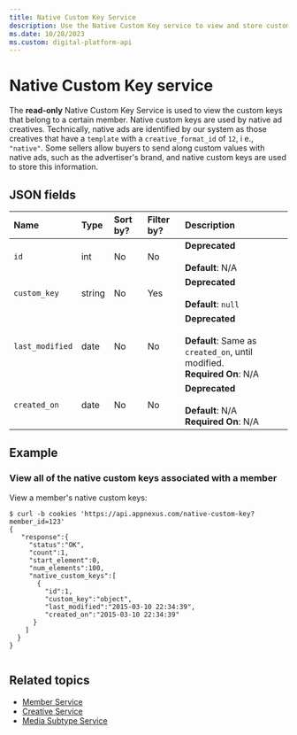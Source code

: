 ```yaml
---
title: Native Custom Key Service
description: Use the Native Custom Key service to view and store custom key values for members' ads with a creative format ID of 12.
ms.date: 10/28/2023
ms.custom: digital-platform-api
---
```


# Native Custom Key service

The **read-only** Native Custom Key Service is used to view the custom keys that belong to a certain member. Native custom keys are used by native ad creatives. Technically, native ads are identified by our system as those creatives that have a `template` with a `creative_format_id` of `12`, i e., `"native"`. Some sellers allow buyers to send along custom values with native ads, such as the advertiser's brand, and native custom keys are used to store this information.

## JSON fields

| Name | Type | Sort by? | Filter by? | Description |
|:---|:---|:---|:---|:---|
| `id` | int | No | No | **Deprecated**<br><br>**Default**: N/A<br> |
| `custom_key` | string | No | Yes | **Deprecated**<br><br>**Default**: `null`<br> |
| `last_modified` | date | No | No | **Deprecated**<br><br>**Default**: Same as `created_on`, until modified.<br>**Required On**: N/A |
| `created_on` | date | No | No | **Deprecated**<br><br>**Default**: N/A<br>**Required On**: N/A |

## Example

### View all of the native custom keys associated with a member

View a member's native custom keys:

```
$ curl -b cookies 'https://api.appnexus.com/native-custom-key?member_id=123'
{
   "response":{
     "status":"OK",
     "count":1,
     "start_element":0,
     "num_elements":100,
     "native_custom_keys":[
       {
         "id":1,
         "custom_key":"object",
         "last_modified":"2015-03-10 22:34:39",
         "created_on":"2015-03-10 22:34:39" 
      }
    ]
  }
}
      
```

## Related topics

- [Member Service](./member-service.md)
- [Creative Service](./creative-service.md)
- [Media Subtype Service](./media-subtype-service.md)
